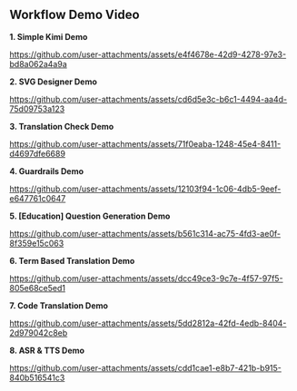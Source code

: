 ## Workflow Demo Video

**1. Simple Kimi Demo**

https://github.com/user-attachments/assets/e4f4678e-42d9-4278-97e3-bd8a062a4a9a

**2. SVG Designer Demo**

https://github.com/user-attachments/assets/cd6d5e3c-b6c1-4494-aa4d-75d09753a123

**3. Translation Check Demo**

https://github.com/user-attachments/assets/71f0eaba-1248-45e4-8411-d4697dfe6689

**4. Guardrails Demo**

https://github.com/user-attachments/assets/12103f94-1c06-4db5-9eef-e647761c0647

**5. [Education] Question Generation Demo**

https://github.com/user-attachments/assets/b561c314-ac75-4fd3-ae0f-8f359e15c063

**6. Term Based Translation Demo**

https://github.com/user-attachments/assets/dcc49ce3-9c7e-4f57-97f5-805e68ce5ed1

**7. Code Translation Demo**

https://github.com/user-attachments/assets/5dd2812a-42fd-4edb-8404-2d979042c8eb

**8. ASR & TTS Demo**

https://github.com/user-attachments/assets/cdd1cae1-e8b7-421b-b915-840b516541c3
